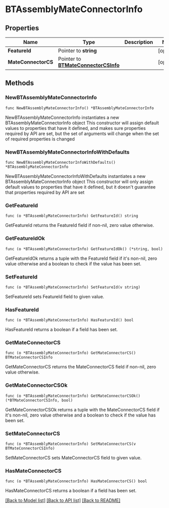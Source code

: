 # BTAssemblyMateConnectorInfo

## Properties

Name | Type | Description | Notes
------------ | ------------- | ------------- | -------------
**FeatureId** | Pointer to **string** |  | [optional] 
**MateConnectorCS** | Pointer to [**BTMateConnectorCSInfo**](BTMateConnectorCSInfo.md) |  | [optional] 

## Methods

### NewBTAssemblyMateConnectorInfo

`func NewBTAssemblyMateConnectorInfo() *BTAssemblyMateConnectorInfo`

NewBTAssemblyMateConnectorInfo instantiates a new BTAssemblyMateConnectorInfo object
This constructor will assign default values to properties that have it defined,
and makes sure properties required by API are set, but the set of arguments
will change when the set of required properties is changed

### NewBTAssemblyMateConnectorInfoWithDefaults

`func NewBTAssemblyMateConnectorInfoWithDefaults() *BTAssemblyMateConnectorInfo`

NewBTAssemblyMateConnectorInfoWithDefaults instantiates a new BTAssemblyMateConnectorInfo object
This constructor will only assign default values to properties that have it defined,
but it doesn't guarantee that properties required by API are set

### GetFeatureId

`func (o *BTAssemblyMateConnectorInfo) GetFeatureId() string`

GetFeatureId returns the FeatureId field if non-nil, zero value otherwise.

### GetFeatureIdOk

`func (o *BTAssemblyMateConnectorInfo) GetFeatureIdOk() (*string, bool)`

GetFeatureIdOk returns a tuple with the FeatureId field if it's non-nil, zero value otherwise
and a boolean to check if the value has been set.

### SetFeatureId

`func (o *BTAssemblyMateConnectorInfo) SetFeatureId(v string)`

SetFeatureId sets FeatureId field to given value.

### HasFeatureId

`func (o *BTAssemblyMateConnectorInfo) HasFeatureId() bool`

HasFeatureId returns a boolean if a field has been set.

### GetMateConnectorCS

`func (o *BTAssemblyMateConnectorInfo) GetMateConnectorCS() BTMateConnectorCSInfo`

GetMateConnectorCS returns the MateConnectorCS field if non-nil, zero value otherwise.

### GetMateConnectorCSOk

`func (o *BTAssemblyMateConnectorInfo) GetMateConnectorCSOk() (*BTMateConnectorCSInfo, bool)`

GetMateConnectorCSOk returns a tuple with the MateConnectorCS field if it's non-nil, zero value otherwise
and a boolean to check if the value has been set.

### SetMateConnectorCS

`func (o *BTAssemblyMateConnectorInfo) SetMateConnectorCS(v BTMateConnectorCSInfo)`

SetMateConnectorCS sets MateConnectorCS field to given value.

### HasMateConnectorCS

`func (o *BTAssemblyMateConnectorInfo) HasMateConnectorCS() bool`

HasMateConnectorCS returns a boolean if a field has been set.


[[Back to Model list]](../README.md#documentation-for-models) [[Back to API list]](../README.md#documentation-for-api-endpoints) [[Back to README]](../README.md)



